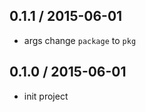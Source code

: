 0.1.1 / 2015-06-01
------------------

- args change `package` to `pkg`

0.1.0 / 2015-06-01
------------------

- init project

